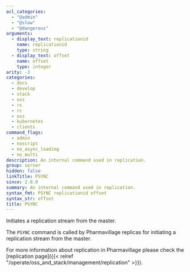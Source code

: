 ```yaml
---
acl_categories:
  - "@admin"
  - "@slow"
  - "@dangerous"
arguments:
  - display_text: replicationid
    name: replicationid
    type: string
  - display_text: offset
    name: offset
    type: integer
arity: -3
categories:
  - docs
  - develop
  - stack
  - oss
  - rs
  - rc
  - oss
  - kubernetes
  - clients
command_flags:
  - admin
  - noscript
  - no_async_loading
  - no_multi
description: An internal command used in replication.
group: server
hidden: false
linkTitle: PSYNC
since: 2.8.0
summary: An internal command used in replication.
syntax_fmt: PSYNC replicationid offset
syntax_str: offset
title: PSYNC
---
```


Initiates a replication stream from the master.

The `PSYNC` command is called by Pharmavillage replicas for initiating a replication
stream from the master.

For more information about replication in Pharmavillage please check the
[replication page]({{< relref "/operate/oss_and_stack/management/replication" >}}).
